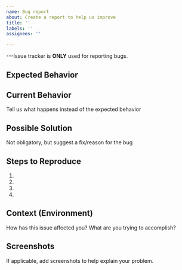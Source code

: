 ```yaml
---
name: Bug report
about: Create a report to help us improve
title: ''
labels: ''
assignees: ''

---
```


---Issue tracker is **ONLY** used for reporting bugs.
<!--- Provide a general summary of the issue in the Title above --> 

## Expected Behavior
<!--- Tell us what should happen -->

## Current Behavior
Tell us what happens instead of the expected behavior

## Possible Solution
Not obligatory, but suggest a fix/reason for the bug

## Steps to Reproduce
1.
2.
3.
4.

## Context (Environment)
How has this issue affected you? What are you trying to accomplish? 

## Screenshots
If applicable, add screenshots to help explain your problem.
